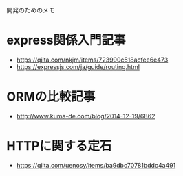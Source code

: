 開発のためのメモ

# express関係入門記事

- https://qiita.com/nkjm/items/723990c518acfee6e473
- https://expressjs.com/ja/guide/routing.html

# ORMの比較記事

- http://www.kuma-de.com/blog/2014-12-19/6862

# HTTPに関する定石

- https://qiita.com/uenosy/items/ba9dbc70781bddc4a491